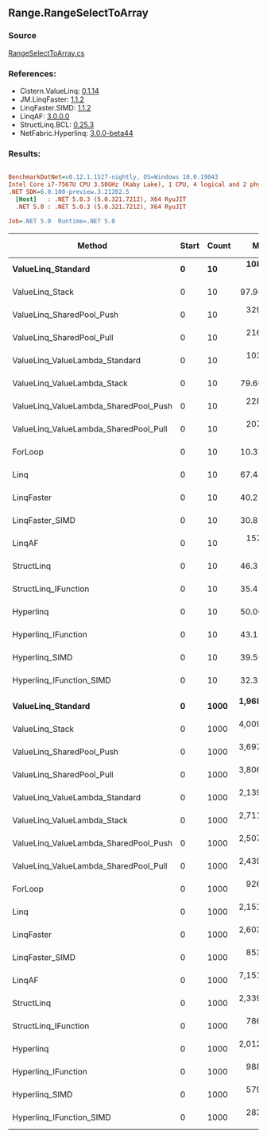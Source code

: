 ﻿## Range.RangeSelectToArray

### Source
[RangeSelectToArray.cs](../LinqBenchmarks/Range/RangeSelectToArray.cs)

### References:
- Cistern.ValueLinq: [0.1.14](https://www.nuget.org/packages/Cistern.ValueLinq/0.1.14)
- JM.LinqFaster: [1.1.2](https://www.nuget.org/packages/JM.LinqFaster/1.1.2)
- LinqFaster.SIMD: [1.1.2](https://www.nuget.org/packages/LinqFaster.SIMD/1.0.3)
- LinqAF: [3.0.0.0](https://www.nuget.org/packages/LinqAF/3.0.0.0)
- StructLinq.BCL: [0.25.3](https://www.nuget.org/packages/StructLinq.BCL/0.25.3)
- NetFabric.Hyperlinq: [3.0.0-beta44](https://www.nuget.org/packages/NetFabric.Hyperlinq/3.0.0-beta44)

### Results:
``` ini

BenchmarkDotNet=v0.12.1.1527-nightly, OS=Windows 10.0.19043
Intel Core i7-7567U CPU 3.50GHz (Kaby Lake), 1 CPU, 4 logical and 2 physical cores
.NET SDK=6.0.100-preview.3.21202.5
  [Host]   : .NET 5.0.3 (5.0.321.7212), X64 RyuJIT
  .NET 5.0 : .NET 5.0.3 (5.0.321.7212), X64 RyuJIT

Job=.NET 5.0  Runtime=.NET 5.0  

```
|                                Method | Start | Count |        Mean |     Error |     StdDev |      Median | Ratio | RatioSD |  Gen 0 | Gen 1 | Gen 2 | Allocated |
|-------------------------------------- |------ |------ |------------:|----------:|-----------:|------------:|------:|--------:|-------:|------:|------:|----------:|
|                    **ValueLinq_Standard** |     **0** |    **10** |   **108.09 ns** |  **0.454 ns** |   **0.402 ns** |   **108.00 ns** | **10.42** |    **0.10** | **0.0305** |     **-** |     **-** |      **64 B** |
|                       ValueLinq_Stack |     0 |    10 |    97.94 ns |  0.642 ns |   0.570 ns |    97.83 ns |  9.44 |    0.12 | 0.0305 |     - |     - |      64 B |
|             ValueLinq_SharedPool_Push |     0 |    10 |   329.50 ns |  1.824 ns |   1.706 ns |   329.66 ns | 31.75 |    0.31 | 0.0305 |     - |     - |      64 B |
|             ValueLinq_SharedPool_Pull |     0 |    10 |   216.94 ns |  0.887 ns |   0.741 ns |   216.98 ns | 20.91 |    0.21 | 0.0305 |     - |     - |      64 B |
|        ValueLinq_ValueLambda_Standard |     0 |    10 |   103.94 ns |  2.142 ns |   3.205 ns |   105.59 ns |  9.74 |    0.26 | 0.0304 |     - |     - |      64 B |
|           ValueLinq_ValueLambda_Stack |     0 |    10 |    79.60 ns |  0.513 ns |   0.480 ns |    79.43 ns |  7.68 |    0.07 | 0.0305 |     - |     - |      64 B |
| ValueLinq_ValueLambda_SharedPool_Push |     0 |    10 |   228.97 ns |  2.223 ns |   1.970 ns |   228.20 ns | 22.03 |    0.24 | 0.0305 |     - |     - |      64 B |
| ValueLinq_ValueLambda_SharedPool_Pull |     0 |    10 |   207.07 ns |  3.872 ns |   3.432 ns |   208.56 ns | 20.01 |    0.40 | 0.0305 |     - |     - |      64 B |
|                               ForLoop |     0 |    10 |    10.37 ns |  0.105 ns |   0.087 ns |    10.34 ns |  1.00 |    0.00 | 0.0306 |     - |     - |      64 B |
|                                  Linq |     0 |    10 |    67.44 ns |  1.424 ns |   3.922 ns |    64.82 ns |  6.51 |    0.30 | 0.0726 |     - |     - |     152 B |
|                            LinqFaster |     0 |    10 |    40.25 ns |  0.885 ns |   2.609 ns |    39.29 ns |  3.72 |    0.13 | 0.0612 |     - |     - |     128 B |
|                       LinqFaster_SIMD |     0 |    10 |    30.87 ns |  0.174 ns |   0.154 ns |    30.87 ns |  2.98 |    0.03 | 0.0612 |     - |     - |     128 B |
|                                LinqAF |     0 |    10 |   157.11 ns |  1.076 ns |   0.954 ns |   156.99 ns | 15.14 |    0.11 | 0.1185 |     - |     - |     248 B |
|                            StructLinq |     0 |    10 |    46.35 ns |  0.393 ns |   0.348 ns |    46.29 ns |  4.46 |    0.05 | 0.0573 |     - |     - |     120 B |
|                  StructLinq_IFunction |     0 |    10 |    35.45 ns |  0.273 ns |   0.256 ns |    35.45 ns |  3.42 |    0.04 | 0.0305 |     - |     - |      64 B |
|                             Hyperlinq |     0 |    10 |    50.00 ns |  0.222 ns |   0.196 ns |    49.99 ns |  4.82 |    0.04 | 0.0306 |     - |     - |      64 B |
|                   Hyperlinq_IFunction |     0 |    10 |    43.15 ns |  0.285 ns |   0.267 ns |    43.16 ns |  4.17 |    0.04 | 0.0305 |     - |     - |      64 B |
|                        Hyperlinq_SIMD |     0 |    10 |    39.59 ns |  0.180 ns |   0.159 ns |    39.59 ns |  3.81 |    0.04 | 0.0305 |     - |     - |      64 B |
|              Hyperlinq_IFunction_SIMD |     0 |    10 |    32.33 ns |  0.250 ns |   0.234 ns |    32.27 ns |  3.12 |    0.03 | 0.0305 |     - |     - |      64 B |
|                                       |       |       |             |           |            |             |       |         |        |       |       |           |
|                    **ValueLinq_Standard** |     **0** |  **1000** | **1,968.22 ns** | **10.637 ns** |   **9.429 ns** | **1,967.65 ns** |  **2.12** |    **0.02** | **1.9226** |     **-** |     **-** |   **4,024 B** |
|                       ValueLinq_Stack |     0 |  1000 | 4,009.09 ns | 21.010 ns |  19.653 ns | 4,004.04 ns |  4.33 |    0.04 | 3.9139 |     - |     - |   8,200 B |
|             ValueLinq_SharedPool_Push |     0 |  1000 | 3,697.32 ns | 50.764 ns |  45.001 ns | 3,703.23 ns |  3.99 |    0.05 | 1.9226 |     - |     - |   4,024 B |
|             ValueLinq_SharedPool_Pull |     0 |  1000 | 3,806.87 ns | 15.118 ns |  12.624 ns | 3,807.80 ns |  4.10 |    0.04 | 1.9226 |     - |     - |   4,024 B |
|        ValueLinq_ValueLambda_Standard |     0 |  1000 | 2,139.47 ns | 15.767 ns |  14.749 ns | 2,133.29 ns |  2.31 |    0.03 | 1.9226 |     - |     - |   4,024 B |
|           ValueLinq_ValueLambda_Stack |     0 |  1000 | 2,711.36 ns | 60.006 ns | 176.929 ns | 2,628.53 ns |  2.83 |    0.15 | 3.9177 |     - |     - |   8,200 B |
| ValueLinq_ValueLambda_SharedPool_Push |     0 |  1000 | 2,507.04 ns | 15.325 ns |  13.585 ns | 2,506.79 ns |  2.70 |    0.03 | 1.9226 |     - |     - |   4,024 B |
| ValueLinq_ValueLambda_SharedPool_Pull |     0 |  1000 | 2,439.04 ns | 29.553 ns |  26.198 ns | 2,433.57 ns |  2.63 |    0.04 | 1.9226 |     - |     - |   4,024 B |
|                               ForLoop |     0 |  1000 |   926.85 ns |  8.145 ns |   7.618 ns |   923.16 ns |  1.00 |    0.00 | 1.9226 |     - |     - |   4,024 B |
|                                  Linq |     0 |  1000 | 2,151.03 ns | 18.447 ns |  17.255 ns | 2,148.44 ns |  2.32 |    0.02 | 1.9646 |     - |     - |   4,112 B |
|                            LinqFaster |     0 |  1000 | 2,603.30 ns | 17.701 ns |  14.781 ns | 2,598.80 ns |  2.81 |    0.03 | 3.8452 |     - |     - |   8,048 B |
|                       LinqFaster_SIMD |     0 |  1000 |   853.68 ns | 11.630 ns |  10.879 ns |   855.00 ns |  0.92 |    0.01 | 3.8452 |     - |     - |   8,048 B |
|                                LinqAF |     0 |  1000 | 7,151.82 ns | 65.903 ns |  58.421 ns | 7,139.76 ns |  7.71 |    0.05 | 5.9280 |     - |     - |  12,416 B |
|                            StructLinq |     0 |  1000 | 2,339.38 ns | 13.597 ns |  12.053 ns | 2,339.64 ns |  2.52 |    0.03 | 1.9493 |     - |     - |   4,080 B |
|                  StructLinq_IFunction |     0 |  1000 |   786.90 ns |  6.578 ns |   6.153 ns |   787.71 ns |  0.85 |    0.01 | 1.9226 |     - |     - |   4,024 B |
|                             Hyperlinq |     0 |  1000 | 2,012.51 ns | 13.828 ns |  12.258 ns | 2,009.47 ns |  2.17 |    0.03 | 1.9226 |     - |     - |   4,024 B |
|                   Hyperlinq_IFunction |     0 |  1000 |   988.94 ns | 13.826 ns |  11.545 ns |   985.32 ns |  1.07 |    0.02 | 1.9226 |     - |     - |   4,024 B |
|                        Hyperlinq_SIMD |     0 |  1000 |   579.50 ns |  8.924 ns |   8.347 ns |   579.32 ns |  0.63 |    0.01 | 1.9150 |     - |     - |   4,024 B |
|              Hyperlinq_IFunction_SIMD |     0 |  1000 |   283.23 ns |  4.529 ns |   4.237 ns |   284.95 ns |  0.31 |    0.01 | 1.9155 |     - |     - |   4,024 B |
